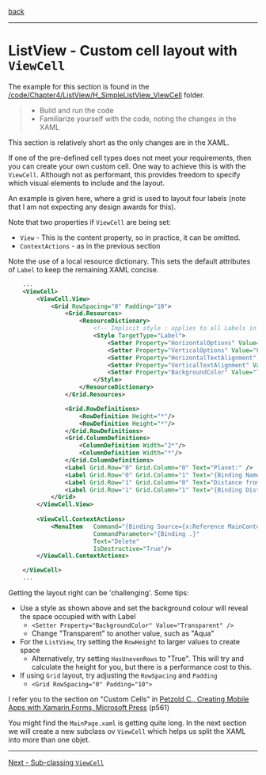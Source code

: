 [back](listview-datatemplate-xaml.md)

---

# ListView - Custom cell layout with `ViewCell`

The example for this section is found in the [/code/Chapter4/ListView/H_SimpleListView_ViewCell](/code/Chapter4/ListView/H_SimpleListView_ViewCell) folder.

> * Build and run the code
> * Familiarize yourself with the code, noting the changes in the XAML

This section is relatively short as the only changes are in the XAML.

If one of the pre-defined cell types does not meet your requirements, then you can create your own custom cell. One way to achieve this is with the `ViewCell`. Although not as performant, this provides freedom to specify which visual elements to include and the layout.

An example is given here, where a grid is used to layout four labels (note that I am not expecting any design awards for this).

Note that two properties if `ViewCell` are being set:

* `View` - This is the content property, so in practice, it can be omitted. 
* `ContextActions` - as in the previous section

Note the use of a local resource dictionary. This sets the default attributes of `Label` to keep the remaining XAML concise.

```XML
    ...
    <ViewCell>
        <ViewCell.View>
            <Grid RowSpacing="0" Padding="10">
                <Grid.Resources>
                    <ResourceDictionary>
                        <!-- Implicit style : applies to all Labels in the grid -->
                        <Style TargetType="Label">
                            <Setter Property="HorizontalOptions" Value="FillAndExpand" />
                            <Setter Property="VerticalOptions" Value="FillAndExpand" />
                            <Setter Property="HorizontalTextAlignment" Value="Start"/>
                            <Setter Property="VerticalTextAlignment" Value="Center"/>
                            <Setter Property="BackgroundColor" Value="Transparent" />
                        </Style>
                    </ResourceDictionary>            
                </Grid.Resources>

                <Grid.RowDefinitions>
                    <RowDefinition Height="*"/>
                    <RowDefinition Height="*"/>
                </Grid.RowDefinitions>
                <Grid.ColumnDefinitions>
                    <ColumnDefinition Width="2*"/>
                    <ColumnDefinition Width="*"/>
                </Grid.ColumnDefinitions>
                <Label Grid.Row="0" Grid.Column="0" Text="Planet:" />
                <Label Grid.Row="0" Grid.Column="1" Text="{Binding Name}" />
                <Label Grid.Row="1" Grid.Column="0" Text="Distance from the Sun:" />
                <Label Grid.Row="1" Grid.Column="1" Text="{Binding Distance}" />
            </Grid>
        </ViewCell.View>
            
        <ViewCell.ContextActions>
            <MenuItem   Command="{Binding Source={x:Reference MainContentPage}, Path=BindingContext.DeleteCommand}"
                        CommandParameter="{Binding .}"
                        Text="Delete"
                        IsDestructive="True"/>
        </ViewCell.ContextActions>

    </ViewCell>
    ...
```

Getting the layout right can be 'challenging'. Some tips:

* Use a style as shown above and set the background colour will reveal the space occupied with with Label
    * `<Setter Property="BackgroundColor" Value="Transparent" />`
    * Change "Transparent" to another value, such as "Aqua"
* For the `ListView`, try setting the `RowHeight` to larger values to create space  
    * Alternatively, try setting `HasUnevenRows` to "True". This will try and calculate the height for you, but there is a performance cost to this.
* If using `Grid` layout, try adjusting the `RowSpacing` and `Padding`
    * `<Grid RowSpacing="0" Padding="10">`


I refer you to the section on "Custom Cells" in [Petzold C., Creating Mobile Apps with Xamarin.Forms, Microsoft Press](https://docs.microsoft.com/xamarin/xamarin-forms/creating-mobile-apps-xamarin-forms/) (p561)

You might find the `MainPage.xaml` is getting quite long. In the next section we will create a new subclass ov `ViewCell` which helps us split the XAML into more than one objet. 

---

[Next - Sub-classing `ViewCell`](listview-viewcell-sub.md)